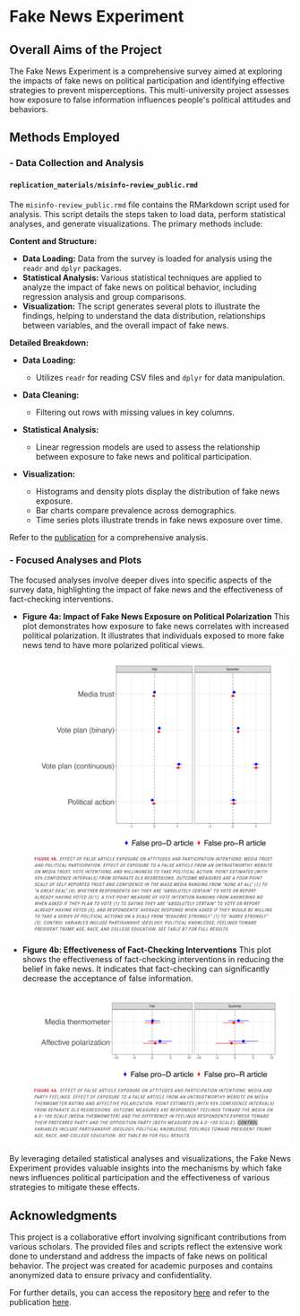 # Fake News Experiment

## Overall Aims of the Project

The Fake News Experiment is a comprehensive survey aimed at exploring the impacts of fake news on political participation and identifying effective strategies to prevent misperceptions. This multi-university project assesses how exposure to false information influences people's political attitudes and behaviors.

## Methods Employed

### - Data Collection and Analysis

#### `replication_materials/misinfo-review_public.rmd`
The `misinfo-review_public.rmd` file contains the RMarkdown script used for analysis. This script details the steps taken to load data, perform statistical analyses, and generate visualizations. The primary methods include:

**Content and Structure:**
- **Data Loading:** Data from the survey is loaded for analysis using the `readr` and `dplyr` packages.
- **Statistical Analysis:** Various statistical techniques are applied to analyze the impact of fake news on political behavior, including regression analysis and group comparisons. 
- **Visualization:** The script generates several plots to illustrate the findings, helping to understand the data distribution, relationships between variables, and the overall impact of fake news.

**Detailed Breakdown:**
- **Data Loading:**
  - Utilizes `readr` for reading CSV files and `dplyr` for data manipulation.
  
- **Data Cleaning:**
  - Filtering out rows with missing values in key columns.

- **Statistical Analysis:**
  - Linear regression models are used to assess the relationship between exposure to fake news and political participation.

- **Visualization:**
  - Histograms and density plots display the distribution of fake news exposure.
  - Bar charts compare prevalence across demographics.
  - Time series plots illustrate trends in fake news exposure over time.

Refer to the [publication](https://misinforeview.hks.harvard.edu/article/fake-news-limited-effects-on-political-participation/) for a comprehensive analysis.

### - Focused Analyses and Plots

The focused analyses involve deeper dives into specific aspects of the survey data, highlighting the impact of fake news and the effectiveness of fact-checking interventions.

- **Figure 4a: Impact of Fake News Exposure on Political Polarization**
  This plot demonstrates how exposure to fake news correlates with increased political polarization. It illustrates that individuals exposed to more fake news tend to have more polarized political views.

  ![Impact of Fake News Exposure](https://github.com/domlockett/fake_news_experiment/blob/main/images/fn_impact_exposure.png)
  
- **Figure 4b: Effectiveness of Fact-Checking Interventions**
  This plot shows the effectiveness of fact-checking interventions in reducing the belief in fake news. It indicates that fact-checking can significantly decrease the acceptance of false information.

  ![Effectiveness of Fact-Checking](https://github.com/domlockett/fake_news_experiment/blob/main/images/fn_impact_polarization.png)

By leveraging detailed statistical analyses and visualizations, the Fake News Experiment provides valuable insights into the mechanisms by which fake news influences political participation and the effectiveness of various strategies to mitigate these effects.

## Acknowledgments

This project is a collaborative effort involving significant contributions from various scholars. The provided files and scripts reflect the extensive work done to understand and address the impacts of fake news on political behavior. The project was created for academic purposes and contains anonymized data to ensure privacy and confidentiality.

For further details, you can access the repository [here](https://github.com/domlockett/fake_news_experiment) and refer to the publication [here](https://misinforeview.hks.harvard.edu/article/fake-news-limited-effects-on-political-participation/).

